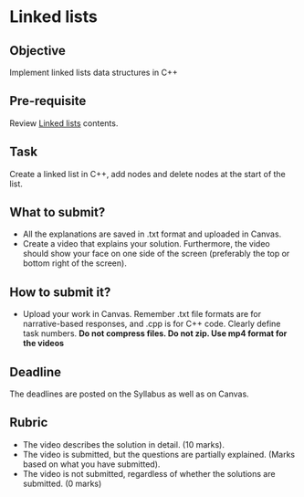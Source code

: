 # Linked lists

## Objective
Implement linked lists data structures in C++

## Pre-requisite
Review [Linked lists](https://htmlpreview.github.io/?https://github.com/d-khan/dslabs/blob/main/linked-lists/Linked%20lists.html) contents.

## Task
Create a linked list in C++, add nodes and delete nodes at the start of the list.

## What to submit?  

- All the explanations are saved in .txt format and uploaded in Canvas.
- Create a video that explains your solution. Furthermore, the video should show your face on one side of the screen (preferably the top or bottom right of the screen). 

## How to submit it?
- Upload your work in Canvas. Remember .txt file formats are for narrative-based responses, and .cpp is for C++ code. Clearly define task numbers. __Do not compress files. Do not zip. Use mp4 format for the videos__

## Deadline
The deadlines are posted on the Syllabus as well as on Canvas.

## Rubric
- The video describes the solution in detail. (10 marks).  
- The video is submitted, but the questions are partially explained. (Marks based on what you have submitted).  
- The video is not submitted, regardless of whether the solutions are submitted. (0 marks)

